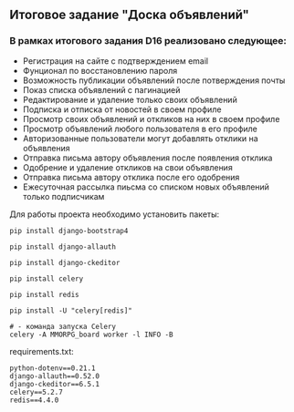 
## Итоговое задание  "Доска объявлений"


### В рамках итогового задания D16 реализовано следующее:

-   Регистрация на сайте с подтверждением email
-   Фунционал по восстановлению пароля
-   Возможность публикации объявлений после потверждения почты
- Показ списка объявлений с пагинацией 
-  Редактирование и удаление только своих объявлений
- Подписка и отписка от новостей в своем профиле
-   Просмотр  своих объявлений и откликов на них в своем профиле
- Просмотр объявлений любого пользователя в его профиле
-   Авторизованные пользователи могут добавлять отклики на объявления
-   Отправка письма автору объявления после появления отклика
-   Одобрение и удаление откликов на свои объявления
-   Отправка письма автору отклика после его одобрения 
-   Ежесуточная рассылка пиьсма со списком новых объявлений только подписчикам


Для работы проекта необходимо установить  пакеты:
```
pip install django-bootstrap4

pip install django-allauth

pip install django-ckeditor

pip install celery

pip install redis

pip install -U "celery[redis]"

# - команда запуска Celery
celery -A MMORPG_board worker -l INFO -B 
```

requirements.txt:
```
python-dotenv==0.21.1
django-allauth==0.52.0
django-ckeditor==6.5.1
celery==5.2.7
redis==4.4.0
```